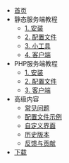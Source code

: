 - [首页](/)
- 静态服务端教程
  - [1. 安装](静态服务端安装.md)
  - [2. 配置文件](服务端配置文件.md)
  - [3. 小工具](小工具使用教程.md)
  - [4. 客户端](客户端安装教程.md)
- PHP服务端教程
  - [1. 安装](PHP服务端安装.md)
  - [2. 配置文件](服务端配置文件.md)
  - [3. 客户端](客户端安装教程.md)
- 高级内容
  - [常见问题](FAQ.md)
  - [配置文件示例](服务端配置文件示例.md)
  - [自定义界面](自定义界面教程.md)
  - [历史版本](历史版本文档.md)
  - [反馈与贡献](问题反馈和参与贡献.md)
- [下载](下载地址.md ':target=_blank')

